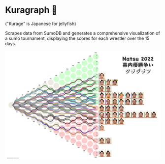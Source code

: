# Kuragraph 🪼
("Kurage" is Japanese for jellyfish)

Scrapes data from SumoDB and generates a comprehensive visualization of a sumo tournament, displaying the scores for each wrestler over the 15 days. 

![image info](Natsu%202022.png)